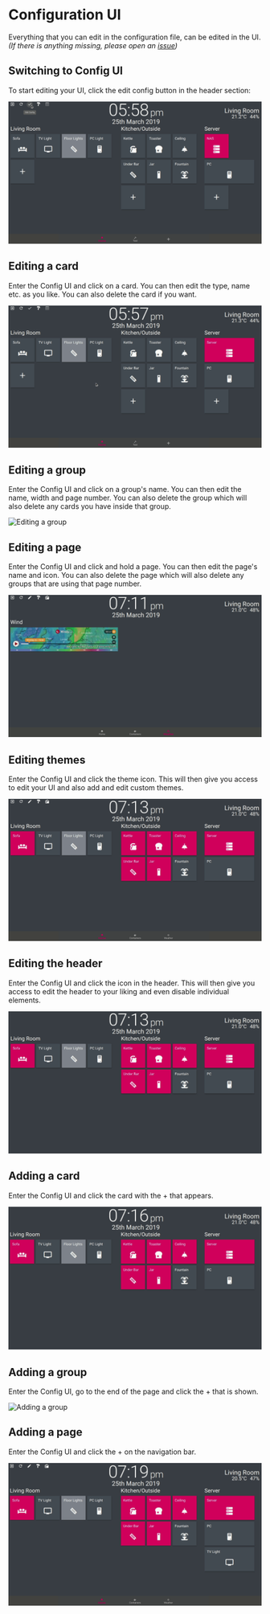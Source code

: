 # Configuration UI

Everything that you can edit in the configuration file, can be edited in the
UI. _(If there is anything missing, please open an [issue][feature-request])_

## Switching to Config UI

To start editing your UI, click the edit config button in the header section:

![Edit Config][config-edit]

## Editing a card

Enter the Config UI and click on a card. You can then edit the type, name etc.
as you like. You can also delete the card if you want.

![Editing a card][config-edit-card]

## Editing a group

Enter the Config UI and click on a group's name. You can then edit the name,
width and page number. You can also delete the group which will also delete
any cards you have inside that group.

![Editing a group][config-edit-group]

## Editing a page

Enter the Config UI and click and hold a page. You can then edit the page's
name and icon. You can also delete the page which will also delete
any groups that are using that page number.

![Editing a page][config-edit-page]

## Editing themes

Enter the Config UI and click the theme icon. This will then give you access
to edit your UI and also add and edit custom themes.

![Editing themes][config-edit-theme]

## Editing the header

Enter the Config UI and click the icon in the header. This will then give you
access to edit the header to your liking and even disable individual elements.

![Editing the header][config-edit-header]

## Adding a card

Enter the Config UI and click the card with the + that appears.

![Adding a card][config-add-card]

## Adding a group

Enter the Config UI, go to the end of the page and click the + that is shown.

![Adding a group][config-add-group]

## Adding a page

Enter the Config UI and click the + on the navigation bar.

![Adding a page][config-add-page]

[config-add-card]: https://raw.githubusercontent.com/timmo001/home-panel/master/docs/resources/config-add-card.gif
[config-add-group]: https://raw.githubusercontent.com/timmo001/home-panel/master/docs/resources/config-add-group.gif
[config-add-page]: https://raw.githubusercontent.com/timmo001/home-panel/master/docs/resources/config-add-page.gif
[config-delete-page]: https://raw.githubusercontent.com/timmo001/home-panel/master/docs/resources/config-delete-page.gif
[config-edit-card]: https://raw.githubusercontent.com/timmo001/home-panel/master/docs/resources/config-edit-card.gif
[config-edit-group]: https://raw.githubusercontent.com/timmo001/home-panel/master/docs/resources/config-edit-group.gif
[config-edit-header]: https://raw.githubusercontent.com/timmo001/home-panel/master/docs/resources/config-edit-header.gif
[config-edit-page]: https://raw.githubusercontent.com/timmo001/home-panel/master/docs/resources/config-edit-page.gif
[config-edit-theme]: https://raw.githubusercontent.com/timmo001/home-panel/master/docs/resources/config-edit-theme.gif
[config-edit]: https://raw.githubusercontent.com/timmo001/home-panel/master/docs/resources/config-edit.gif
[feature-request]: https://github.com/timmo001/home-panel/issues/new?template=feature-request.md
